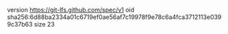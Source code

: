 version https://git-lfs.github.com/spec/v1
oid sha256:6d88ba2334a01c6719ef0ae56af7c19978f9e78c6a4fca3712113e0399c37b63
size 23
